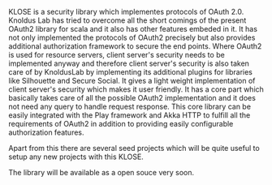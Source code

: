 KLOSE is a security library which implementes protocols of OAuth 2.0.  Knoldus Lab has tried to overcome all the short comings of the present OAuth2 library for scala and it also has other features embeded in it. It has not only implemented the protocols of OAuth2 precisely but also provides additional authorization framework to secure the end points. Where OAuth2 is used for resou​r​ce servers, client server's security needs to be implemented anyway and therefore client server's security is also taken care of by KnoldusLab by implementing its additional plugins for librar​ies​ like Silhouette ​and Secure Social. ​It gives a light weight implementation of client server's security which makes it user friendly. It has a core part which basically takes care of all the possible OAuth2 implementation and it does not need any query to handle request response. This core library ​can be easily integrated with the  Play framework ​and Akka HTTP to fulfill all the ​requirements of O​Auth2 in addition to providing easily configurable authorization features.
 
Apart from this there ​are several seed projects which will be quite useful to setup any new projects with this ​KLOSE.

The library will be available as a open souce very soon.
